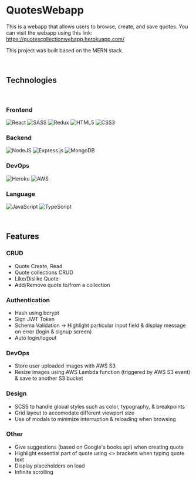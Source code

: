 # QuotesWebapp

This is a webapp that allows users to browse, create, and save quotes.
You can visit the webapp using this link: https://quotescollectionwebapp.herokuapp.com/

This project was built based on the MERN stack.

<br/>

## Technologies

<br/>

### Frontend

![React](https://img.shields.io/badge/react-%2320232a.svg?style=for-the-badge&logo=react&logoColor=%2361DAFB) ![SASS](https://img.shields.io/badge/SASS-hotpink.svg?style=for-the-badge&logo=SASS&logoColor=white) ![Redux](https://img.shields.io/badge/redux-%23593d88.svg?style=for-the-badge&logo=redux&logoColor=white) ![HTML5](https://img.shields.io/badge/html5-%23E34F26.svg?style=for-the-badge&logo=html5&logoColor=white) ![CSS3](https://img.shields.io/badge/css3-%231572B6.svg?style=for-the-badge&logo=css3&logoColor=white)

### Backend

![NodeJS](https://img.shields.io/badge/node.js-6DA55F?style=for-the-badge&logo=node.js&logoColor=white) ![Express.js](https://img.shields.io/badge/express.js-%23404d59.svg?style=for-the-badge&logo=express&logoColor=%2361DAFB) ![MongoDB](https://img.shields.io/badge/MongoDB-%234ea94b.svg?style=for-the-badge&logo=mongodb&logoColor=white)

### DevOps

![Heroku](https://img.shields.io/badge/heroku-%23430098.svg?style=for-the-badge&logo=heroku&logoColor=white) ![AWS](https://img.shields.io/badge/AWS-%23FF9900.svg?style=for-the-badge&logo=amazon-aws&logoColor=white)

### Language
![JavaScript](https://img.shields.io/badge/javascript-%23323330.svg?style=for-the-badge&logo=javascript&logoColor=%23F7DF1E) ![TypeScript](https://img.shields.io/badge/typescript-%23007ACC.svg?style=for-the-badge&logo=typescript&logoColor=white)

<br/>

## Features

### CRUD
- Quote Create, Read
- Quote collections CRUD
- Like/Dislike Quote
- Add/Remove quote to/from a collection

### Authentication
- Hash using bcrypt
- Sign JWT Token
- Schema Validation -> Highlight particular input field & display message on error (login & signup screen)
- Auto login/logout

### DevOps
- Store user uploaded images with AWS S3
- Resize images using AWS Lambda function (triggered by AWS S3 event) & save to another S3 bucket

### Design
- SCSS to handle global styles such as color, typography, & breakpoints
- Grid layout to accomodate different viewport size
- Use of modals to minimize interruption & reloading when browsing

### Other
- Give suggestions (based on Google's books api) when creating quote
- Highlight essential part of quote using <> brackets when typing quote text
- Display placeholders on load
- Infinite scrolling

